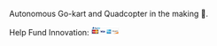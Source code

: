Autonomous Go-kart and Quadcopter in the making 🔭. 

Help Fund Innovation: [<img src="https://github.com/jimenezjose/jimenezjose/blob/main/paypal.jpg" width="10%">](https://paypal.me/pools/c/8wzpVRDpCD)

<!--
**jimenezjose/jimenezjose** is a ✨ _special_ ✨ repository because its `README.md` (this file) appears on your GitHub profile.

Here are some ideas to get you started:

- 🔭 I’m currently working on ...
- 🌱 I’m currently learning ...
- 👯 I’m looking to collaborate on ...
- 🤔 I’m looking for help with ...
- 💬 Ask me about ...
- 📫 How to reach me: ...
- 😄 Pronouns: ...
- ⚡ Fun fact: ...
-->

